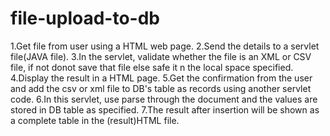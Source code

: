 # file-upload-to-db
1.Get file from user using a HTML web page.
2.Send the details to a servlet file(JAVA file).
3.In the servlet, validate whether the file is an XML or CSV file, if not donot save that file else safe it n the local space specified.
4.Display the result in a HTML page.
5.Get the confirmation from the user and add the csv or xml file to DB's table as records using another servlet code.
6.In this servlet, use parse through the document and the values are stored in DB table as specified.
7.The result after insertion will be shown as a complete table in the (result)HTML file.
